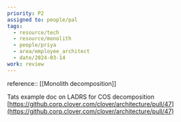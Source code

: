 ```yaml
---
priority: P2
assigned to: people/pal
tags:
  - resource/tech
  - resource/monolith
  - people/priya
  - area/employee_architect
  - date/2024-03-14
work: review
---
```


reference:: [[Monolith decomposition]]

Tats example doc on LADRS for COS decomposition [https://github.corp.clover.com/clover/architecture/pull/47](https://github.corp.clover.com/clover/architecture/pull/47) 


